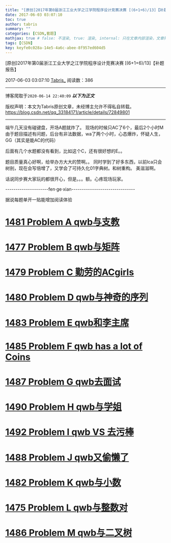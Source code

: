 ```yaml
---
title: "[原创]2017年第0届浙江工业大学之江学院程序设计竞赛决赛 [(6+1+6)/13]【补题报告】"
date: 2017-06-03 03:07:10
toc: true
author: tabris
summary: ""
categories: [CSDN,套题]
mathjax: true # false: 不渲染, true: 渲染, internal: 只在文章内部渲染，文章列表中不渲染
tags: [CSDN]
key: keyfe0c028a-14e5-4a6c-abee-8f957ed604d5
---
```


[原创]2017年第0届浙江工业大学之江学院程序设计竞赛决赛 [(6+1+6)/13]【补题报告】

2017-06-03 03:07:10  [Tabris_](https://me.csdn.net/qq_33184171) 阅读数：386

---

博客爬取于`2020-06-14 22:40:09`
***以下为正文***

版权声明：本文为Tabris原创文章，未经博主允许不得私自转载。
https://blog.csdn.net/qq_33184171/article/details/72849801

<!-- more -->

---

端午几天没有碰键盘，开场A题就炸了。
现场的时候只AC了6个，最后2个小时M由于题目描述有问题，后台有非法数据，wa了两个小时，心态爆炸，怀疑人生，GG（其实是能AC的代码）

后面有几个水题都没有看到，比如这个C，还有很好想的E。。

题目质量真心好啊，给举办方大大的赞啊。。
同时学到了好多东西，以前lca只会树剖，现在会写倍增了，又学会了可持久化01字典树。和树重构。 美滋滋啊。

话说同步赛大家玩的都很开心，但是。。。额。心疼现场玩家。

---------------------fen·ge·xian-------------------------------

据说每题单开一贴能增加阅读体验

# [1481 Problem  A qwb与支教](http://blog.csdn.net/qq_33184171/article/details/72849484)
# [1477 Problem  B qwb与矩阵](http://blog.csdn.net/qq_33184171/article/details/72849513)
# [1479 Problem  C 勤劳的ACgirls](http://blog.csdn.net/qq_33184171/article/details/72849551)
# [1480 Problem  D qwb与神奇的序列](http://blog.csdn.net/qq_33184171/article/details/72849656)
# [1483 Problem  E qwb和李主席](http://blog.csdn.net/qq_33184171/article/details/72849660)
# [1485 Problem  F qwb has a lot of Coins](http://blog.csdn.net/qq_33184171/article/details/72849663)
# [1487 Problem  G qwb去面试](http://blog.csdn.net/qq_33184171/article/details/72849668)
# [1490 Problem  H qwb与学姐](http://blog.csdn.net/qq_33184171/article/details/72849743)
# [1492 Problem  I qwb VS 去污棒](http://blog.csdn.net/qq_33184171/article/details/72849787)
# [1488 Problem  J qwb又偷懒了](http://blog.csdn.net/qq_33184171/article/details/72849792)
# [1482 Problem  K qwb与小数](http://blog.csdn.net/qq_33184171/article/details/72849793)
# [1475 Problem  L qwb与整数对](http://blog.csdn.net/qq_33184171/article/details/72849794)
# [1486 Problem  M qwb与二叉树](http://blog.csdn.net/qq_33184171/article/details/72849797)
